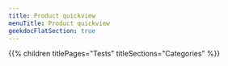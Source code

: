 ```yaml
---
title: Product quickview
menuTitle: Product quickview 
geekdocFlatSection: true
---
```


{{% children titlePages="Tests" titleSections="Categories" %}}